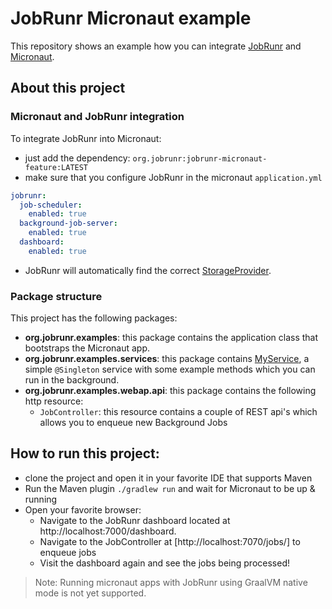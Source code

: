 # JobRunr Micronaut example

This repository shows an example how you can integrate [JobRunr](https://www.jobrunr.io) and [Micronaut](https://micronaut.io/).

## About this project
### Micronaut and JobRunr integration
To integrate JobRunr into Micronaut:
- just add the dependency: `org.jobrunr:jobrunr-micronaut-feature:LATEST`
- make sure that you configure JobRunr in the micronaut `application.yml`
```yaml
jobrunr:
  job-scheduler:
    enabled: true
  background-job-server:
    enabled: true
  dashboard:
    enabled: true
```
- JobRunr will automatically find the correct [StorageProvider](https://www.jobrunr.io/en/documentation/installation/storage/).

### Package structure
This project has the following packages:
- **org.jobrunr.examples**: this package contains the application class that bootstraps the Micronaut app.
- **org.jobrunr.examples.services**: this package contains [MyService](src/main/java/org/jobrunr/examples/services/MyService.java), a simple `@Singleton` service with some example methods which you can run in the background.
- **org.jobrunr.examples.webap.api**: this package contains the following http resource:
    - `JobController`: this resource contains a couple of REST api's which allows you to enqueue new Background Jobs

## How to run this project:
- clone the project and open it in your favorite IDE that supports Maven
- Run the Maven plugin `./gradlew run` and wait for Micronaut to be up & running
- Open your favorite browser:
    - Navigate to the JobRunr dashboard located at http://localhost:7000/dashboard.
    - Navigate to the JobController at [http://localhost:7070/jobs/] to enqueue jobs
    - Visit the dashboard again and see the jobs being processed!

> Note: Running micronaut apps with JobRunr using GraalVM native mode is not yet supported.